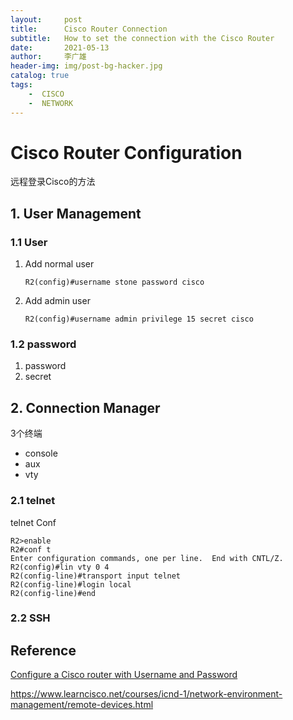 ```yaml
---
layout:     post
title:      Cisco Router Connection
subtitle:   How to set the connection with the Cisco Router 
date:       2021-05-13
author:     李广雄
header-img: img/post-bg-hacker.jpg
catalog: true
tags:
    -  CISCO
    -  NETWORK
---
```


# Cisco Router Configuration

远程登录Cisco的方法



## 1. User Management

### 1.1 User

1. Add  normal user

   ```shell
   R2(config)#username stone password cisco
   ```

2. Add admin user

   ```shell
   R2(config)#username admin privilege 15 secret cisco
   ```

### 1.2 password

1. password
2. secret

## 2. Connection  Manager

3个终端

* console
* aux
* vty

### 2.1 telnet

telnet Conf

```shell
R2>enable 
R2#conf t
Enter configuration commands, one per line.  End with CNTL/Z.
R2(config)#lin vty 0 4
R2(config-line)#transport input telnet 
R2(config-line)#login local 
R2(config-line)#end 
```



### 2.2 SSH

## Reference

[Configure a Cisco router with Username and Password](https://community.cisco.com/t5/switching/configure-a-cisco-router-with-username-and-password/td-p/2607351)

https://www.learncisco.net/courses/icnd-1/network-environment-management/remote-devices.html
